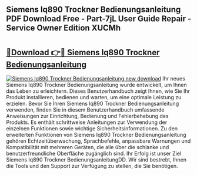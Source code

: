 ## Siemens Iq890 Trockner Bedienungsanleitung PDF Download Free - Part-7jL User Guide Repair - Service Owner Edition XUCMh

# <h2><a href="http://df4u9d.blite.top/?on=Siemens+Iq890+Trockner+Bedienungsanleitung">🔗Download 👉🔴 Siemens Iq890 Trockner Bedienungsanleitung</a></h2>

[![Siemens Iq890 Trockner Bedienungsanleitung new download](https://i.imgur.com/lujVjoI.png)](http://df4u9d.blite.top/?on=Siemens+Iq890+Trockner+Bedienungsanleitung)
Ihr neues Siemens Iq890 Trockner Bedienungsanleitung wurde entwickelt, um Ihnen das Leben zu erleichtern. Dieses Benutzerhandbuch zeigt Ihnen, wie Sie Ihr Produkt installieren, bedienen und warten, um eine optimale Leistung zu erzielen. Bevor Sie Ihren Siemens Iq890 Trockner Bedienungsanleitung verwenden, finden Sie in diesem Benutzerhandbuch umfassende Anweisungen zur Einrichtung, Bedienung und Fehlerbehebung des Produkts. Es enthält schrittweise Anleitungen zur Verwendung der einzelnen Funktionen sowie wichtige Sicherheitsinformationen. Zu den erweiterten Funktionen von Siemens Iq890 Trockner Bedienungsanleitung gehören Echtzeitüberwachung, Sprachbefehle, anpassbare Warnungen und Kompatibilität mit mehreren Geräten, die alle über die schlanke und benutzerfreundliche Oberfläche zugänglich sind. Ihr Erfolg ist unser Ziel Siemens Iq890 Trockner BedienungsanleitungDD. Wir sind bestrebt, Ihnen die Tools und den Support zur Verfügung zu stellen, die Sie benötigen.

